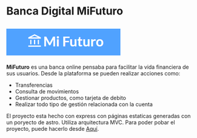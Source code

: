 # Banca Digital MiFuturo

![Logo de Mifuturo](./MiFuturo.png)
---
**MiFuturo** es una banca online pensaba para facilitar la vida financiera de sus usuarios. Desde la plataforma
se pueden realizar acciones como:
- Transferencias
- Consulta de movimientos
- Gestionar productos, como tarjeta de debito
- Realizar todo tipo de gestión relacionada con la cuenta

El proyecto esta hecho con express con páginas estaticas generadas con un poryecto de astro. Utiliza arquitectura MVC.
Para poder pobar el proyecto, puede hacerlo desde [Aquí](https://mifuturo.onrender.com).
